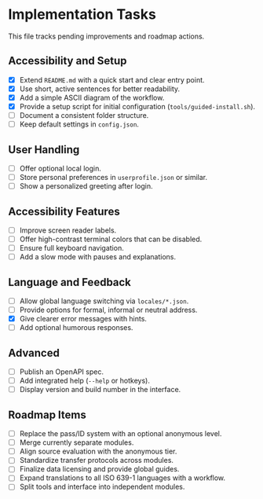 # Implementation Tasks

This file tracks pending improvements and roadmap actions.

## Accessibility and Setup
- [x] Extend `README.md` with a quick start and clear entry point.
- [x] Use short, active sentences for better readability.
- [x] Add a simple ASCII diagram of the workflow.
- [x] Provide a setup script for initial configuration (`tools/guided-install.sh`).
- [ ] Document a consistent folder structure.
- [ ] Keep default settings in `config.json`.

## User Handling
- [ ] Offer optional local login.
- [ ] Store personal preferences in `userprofile.json` or similar.
- [ ] Show a personalized greeting after login.

## Accessibility Features
- [ ] Improve screen reader labels.
- [ ] Offer high-contrast terminal colors that can be disabled.
- [ ] Ensure full keyboard navigation.
- [ ] Add a slow mode with pauses and explanations.

## Language and Feedback
- [ ] Allow global language switching via `locales/*.json`.
- [ ] Provide options for formal, informal or neutral address.
- [x] Give clearer error messages with hints.
- [ ] Add optional humorous responses.

## Advanced
- [ ] Publish an OpenAPI spec.
- [ ] Add integrated help (`--help` or hotkeys).
- [ ] Display version and build number in the interface.

## Roadmap Items
- [ ] Replace the pass/ID system with an optional anonymous level.
- [ ] Merge currently separate modules.
- [ ] Align source evaluation with the anonymous tier.
- [ ] Standardize transfer protocols across modules.
- [ ] Finalize data licensing and provide global guides.
- [ ] Expand translations to all ISO 639-1 languages with a workflow.
- [ ] Split tools and interface into independent modules.
